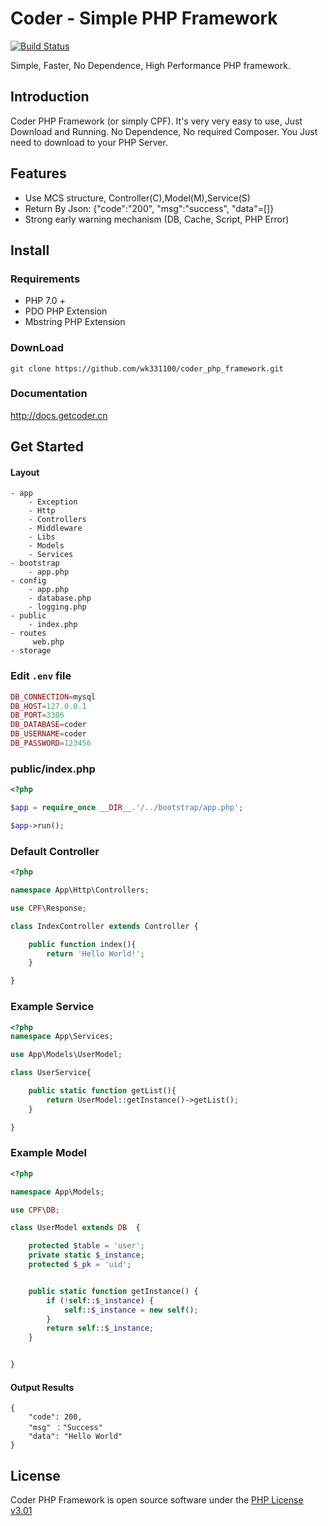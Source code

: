 # Coder - Simple PHP Framework
<p>
<a href="https://travis-ci.org/wk331100/coder_php_framework"><img src="https://travis-ci.org/wk331100/coder_php_framework.svg" alt="Build Status"></a>
</p>

Simple, Faster, No Dependence, High Performance PHP framework. 

## Introduction
Coder PHP Framework (or simply CPF). It's very very easy to use,  Just Download and Running. No Dependence, No required Composer. 
You Just need to download to your  PHP Server.

## Features
- Use MCS structure, Controller(C),Model(M),Service(S)
- Return By Json: {"code":"200", "msg":"success", "data"=[]}
- Strong early warning mechanism (DB, Cache, Script, PHP Error)

## Install
### Requirements
- PHP 7.0 +
- PDO PHP Extension
- Mbstring PHP Extension

### DownLoad
```
git clone https://github.com/wk331100/coder_php_framework.git
```


### Documentation

http://docs.getcoder.cn

## Get Started

#### Layout
```
- app
    - Exception
    - Http
	- Controllers
	- Middleware
    - Libs
    - Models
    - Services
- bootstrap
    - app.php
- config
    - app.php
    - database.php
    - logging.php
- public
    - index.php
- routes
     web.php
- storage

```

### Edit `.env` file
```php
DB_CONNECTION=mysql
DB_HOST=127.0.0.1
DB_PORT=3306
DB_DATABASE=coder
DB_USERNAME=coder
DB_PASSWORD=123456
```

### public/index.php
```php
<?php

$app = require_once __DIR__.'/../bootstrap/app.php';

$app->run();
```

### Default Controller
```php
<?php

namespace App\Http\Controllers;

use CPF\Response;

class IndexController extends Controller {

    public function index(){
        return 'Hello World!';
    }

}
```

### Example Service
```php
<?php
namespace App\Services;

use App\Models\UserModel;

class UserService{

    public static function getList(){
        return UserModel::getInstance()->getList();
    }

}
```

### Example Model
```php
<?php

namespace App\Models;

use CPF\DB;

class UserModel extends DB  {

    protected $table = 'user';
    private static $_instance;
    protected $_pk = 'uid';


    public static function getInstance() {
        if (!self::$_instance) {
            self::$_instance = new self();
        }
        return self::$_instance;
    }


}

```


#### Output Results
```
{
    "code": 200,
    "msg" ："Success"
    "data": "Hello World"
}
```

## License
Coder PHP Framework is open source software under the [PHP License v3.01](http://www.php.net/license/3_01.txt)

